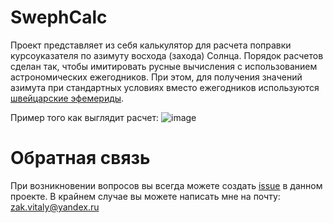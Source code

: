 # SwephCalc

Проект представляет из себя калькулятор для расчета поправки курсоуказателя по азимуту восхода (захода) Солнца.
Порядок расчетов сделан так, чтобы имитировать русные вычисления с использованием астрономических ежегодников.
При этом, для получения значений азимута при стандартных условиях вместо ежегодников используются [швейцарские эфемериды](https://www.astro.com/swisseph/swepha_e.htm).

Пример того как выглядит расчет:
![image](https://github.com/BasicEC/SwephCalc/assets/31983783/18d0d6e7-8c9e-4e41-a699-1d50410afa75)

# Обратная связь

При возникновении вопросов вы всегда можете создать [issue](https://github.com/BasicEC/SwephCalc/issues) в данном проекте.
В крайнем случае вы можете написать мне на почту: zak.vitaly@yandex.ru
